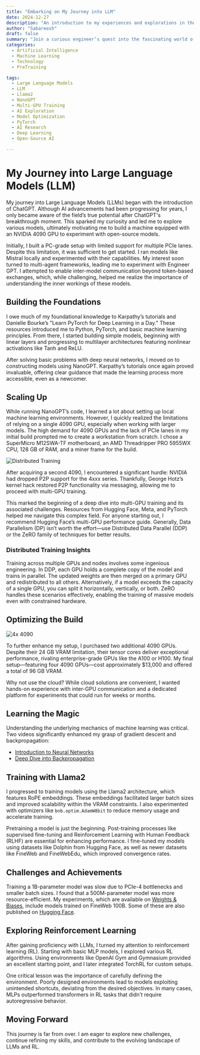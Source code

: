 ```yaml
---
title: "Embarking on My Journey into LLM"
date: 2024-12-27
description: "An introduction to my experiences and explorations in the world of Large Language Models."
author: "Sabareesh"
draft: false
summary: "Join a curious engineer’s quest into the fascinating world of Large Language Models (LLMs). From tinkering with GPUs to unraveling the mysteries of architectures like Llama2, this journey is filled with challenges, breakthroughs, and the relentless pursuit of understanding AI’s limitless potential."
categories:
  - Artificial Intelligence
  - Machine Learning
  - Technology
  - PreTraining

tags:
  - Large Language Models
  - LLM
  - Llama2
  - NanoGPT
  - Multi-GPU Training
  - AI Exploration
  - Model Optimization
  - PyTorch
  - AI Research
  - Deep Learning
  - Open-Source AI

---
```


# My Journey into Large Language Models (LLM)

My journey into Large Language Models (LLMs) began with the introduction of ChatGPT. Although AI advancements had been progressing for years, I only became aware of the field’s true potential after ChatGPT's breakthrough moment. This sparked my curiosity and led me to explore various models, ultimately motivating me to build a machine equipped with an NVIDIA 4090 GPU to experiment with open-source models.

Initially, I built a PC-grade setup with limited support for multiple PCIe lanes. Despite this limitation, it was sufficient to get started. I ran models like Mistral locally and experimented with their capabilities. My interest soon turned to multi-agent frameworks, leading me to experiment with Engineer GPT. I attempted to enable inter-model communication beyond token-based exchanges, which, while challenging, helped me realize the importance of understanding the inner workings of these models.

## Building the Foundations

I owe much of my foundational knowledge to Karpathy’s tutorials and Danielle Bourke’s "Learn PyTorch for Deep Learning in a Day." These resources introduced me to Python, PyTorch, and basic machine learning principles. From there, I started building simple models, beginning with linear layers and progressing to multilayer architectures featuring nonlinear activations like Tanh and ReLU.

After solving basic problems with deep neural networks, I moved on to constructing models using NanoGPT. Karpathy’s tutorials once again proved invaluable, offering clear guidance that made the learning process more accessible, even as a newcomer.

## Scaling Up

While running NanoGPT’s code, I learned a lot about setting up local machine learning environments. However, I quickly realized the limitations of relying on a single 4090 GPU, especially when working with larger models. The high demand for 4090 GPUs and the lack of PCIe lanes in my initial build prompted me to create a workstation from scratch. I chose a SuperMicro M12SWA-TF motherboard, an AMD Threadripper PRO 5955WX CPU, 128 GB of RAM, and a miner frame for the build.

![Distributed Training](/blog-images/ws-1.jpeg)

After acquiring a second 4090, I encountered a significant hurdle: NVIDIA had dropped P2P support for the 4xxx series. Thankfully, George Hotz’s kernel hack restored P2P functionality via messaging, allowing me to proceed with multi-GPU training.

This marked the beginning of a deep dive into multi-GPU training and its associated challenges. Resources from Hugging Face, Meta, and PyTorch helped me navigate this complex field. For anyone starting out, I recommend Hugging Face’s multi-GPU performance guide. Generally, Data Parallelism (DP) isn’t worth the effort—use Distributed Data Parallel (DDP) or the ZeRO family of techniques for better results.

### Distributed Training Insights

Training across multiple GPUs and nodes involves some ingenious engineering. In DDP, each GPU holds a complete copy of the model and trains in parallel. The updated weights are then merged on a primary GPU and redistributed to all others. Alternatively, if a model exceeds the capacity of a single GPU, you can split it horizontally, vertically, or both. ZeRO handles these scenarios effectively, enabling the training of massive models even with constrained hardware.

## Optimizing the Build

![4x 4090](/blog-images/ws-2.jpeg)

To further enhance my setup, I purchased two additional 4090 GPUs. Despite their 24 GB VRAM limitation, their tensor cores deliver exceptional performance, rivaling enterprise-grade GPUs like the A100 or H100. My final setup—featuring four 4090 GPUs—cost approximately $13,000 and offered a total of 96 GB VRAM.

Why not use the cloud? While cloud solutions are convenient, I wanted hands-on experience with inter-GPU communication and a dedicated platform for experiments that could run for weeks or months.

## Learning the Magic

Understanding the underlying mechanics of machine learning was critical. Two videos significantly enhanced my grasp of gradient descent and backpropagation:

- [Introduction to Neural Networks](https://www.youtube.com/watch?v=VMj-3S1tku0)
- [Deep Dive into Backpropagation](https://www.youtube.com/watch?v=q8SA3rM6ckI)

## Training with Llama2

I progressed to training models using the Llama2 architecture, which features RoPE embeddings. These embeddings facilitated larger batch sizes and improved scalability within the VRAM constraints. I also experimented with optimizers like `bnb.optim.AdamW8bit` to reduce memory usage and accelerate training.

Pretraining a model is just the beginning. Post-training processes like supervised fine-tuning and Reinforcement Learning with Human Feedback (RLHF) are essential for enhancing performance. I fine-tuned my models using datasets like Dolphin from Hugging Face, as well as newer datasets like FineWeb and FineWebEdu, which improved convergence rates.

## Challenges and Achievements

Training a 1B-parameter model was slow due to PCIe-4 bottlenecks and smaller batch sizes. I found that a 500M-parameter model was more resource-efficient. My experiments, which are available on [Weights & Biases](https://wandb.ai/banyan-t/llamac), include models trained on FineWeb 100B. Some of these are also published on [Hugging Face](https://huggingface.co/sabareesh88/fw14k).

## Exploring Reinforcement Learning

After gaining proficiency with LLMs, I turned my attention to reinforcement learning (RL). Starting with basic MLP models, I explored various RL algorithms. Using environments like OpenAI Gym and Gymnasium provided an excellent starting point, and I later integrated TorchRL for custom setups.

One critical lesson was the importance of carefully defining the environment. Poorly designed environments lead to models exploiting unintended shortcuts, deviating from the desired objectives. In many cases, MLPs outperformed transformers in RL tasks that didn’t require autoregressive behavior.

## Moving Forward

This journey is far from over. I am eager to explore new challenges, continue refining my skills, and contribute to the evolving landscape of LLMs and RL.

